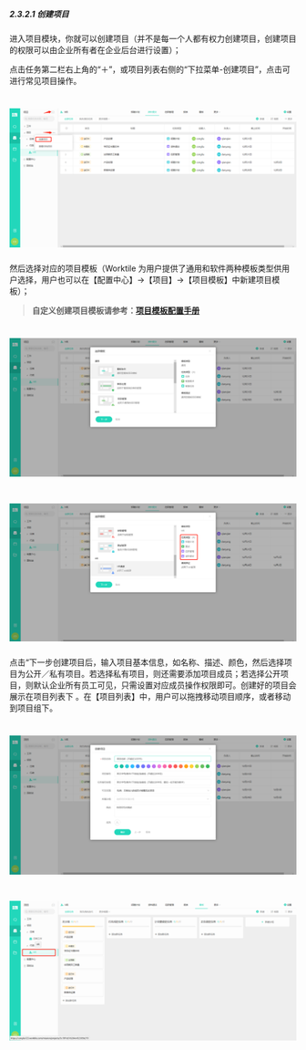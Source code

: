 ##### 2.3.2.1 创建项目

进入项目模块，你就可以创建项目（并不是每一个人都有权力创建项目，创建项目的权限可以由企业所有者在企业后台进行设置）；

点击任务第二栏右上角的“＋”，或项目列表右侧的“下拉菜单-创建项目”，点击可进行常见项目操作。

# ![](/assets/02项目-创建项目1.png)

然后选择对应的项目模板（Worktile 为用户提供了通用和软件两种模板类型供用户选择，用户也可以在【配置中心】→【项目】→【项目模板】中新建项目模板）；

> **自定义创建项目模板请参考：[项目模板配置手册](/guan-li-yuan-shou-ce/xiang-mu-mo-ban-pei-zhi-shou-ce.md)**

# ![](/assets/07项目-创建项目2.png)

# ![](/assets/07项目-创建项目3.png)

点击“下一步创建项目后，输入项目基本信息，如名称、描述、颜色，然后选择项目为公开／私有项目。若选择私有项目，则还需要添加项目成员；若选择公开项目，则默认企业所有员工可见，只需设置对应成员操作权限即可。创建好的项目会展示在项目列表下 。在【项目列表】中，用户可以拖拽移动项目顺序，或者移动到项目组下。

# ![](/assets/07项目-创建项目4.png)

# ![](/assets/07项目-创建项目5.png)

